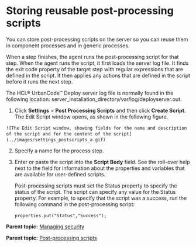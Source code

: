 # Storing reusable post-processing scripts

You can store post-processing scripts on the server so you can reuse them in component processes and in generic processes.

When a step finishes, the agent runs the post-processing script for that step. When the agent runs the script, it first loads the server log file. It finds the exit code property of the target step with regular expressions that are defined in the script. It then applies any actions that are defined in the script before it runs the next step.

The HCL® UrbanCode™ Deploy server log file is normally found in the following location: server\_installation\_directory/var/log/deployserver.out.

1.   Click **Settings** \> **Post Processing Scripts** and then click **Create Script**. The Edit Script window opens, as shown in the following figure.

    ![The Edit Script window, showing fields for the name and description of the script and for the content of the script](../images/settings_postscripts_a.gif)

2.  Specify a name for the process step.
3.  Enter or paste the script into the **Script Body** field. See the roll-over help next to the field for information about the properties and variables that are available for user-defined scripts.

    Post-processing scripts must set the Status property to specify the status of the script. The script can specify any value for the Status property. For example, to specify that the script was a success, run the following command in the post-processing script:

    ```
    properties.put("Status","Success");
    ```


**Parent topic:** [Managing security](../../com.ibm.udeploy.admin.doc/topics/security_ch.md)

**Parent topic:** [Post-processing scripts](../../com.ibm.udeploy.doc/topics/comp_postProcess.md)

